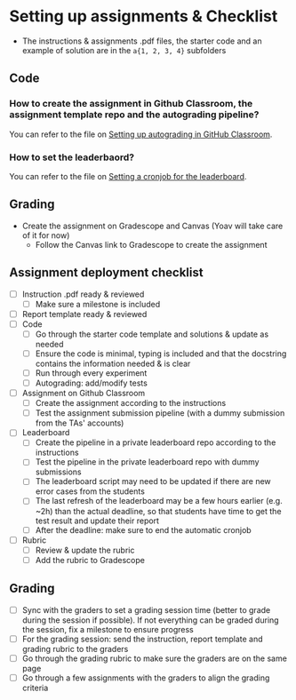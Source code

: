 # Setting up assignments & Checklist

- The instructions & assignments .pdf files, the starter code and an example of solution are in the `a{1, 2, 3, 4}` subfolders

## Code

### How to create the assignment in Github Classroom, the assignment template repo and the autograding pipeline?

You can refer to the file on [Setting up autograding in GitHub Classroom](https://github.com/lil-lab/cs5740-assignments/blob/master/scripts/github_autograding.md).

### How to set the leaderbaord?

You can refer to the file on [Setting a cronjob for the leaderboard](https://github.com/lil-lab/cs5740-assignments/blob/master/leaderboard/how_to_automatize_leaderboard_updates.md).

## Grading

- Create the assignment on Gradescope and Canvas (Yoav will take care of it for now)
    - Follow the Canvas link to Gradescope to create the assignment

## Assignment deployment checklist

- [ ] Instruction .pdf ready & reviewed
  - [ ] Make sure a milestone is included
- [ ] Report template ready & reviewed
- [ ] Code
  - [ ] Go through the starter code template and solutions & update as needed
  - [ ] Ensure the code is minimal, typing is included and that the docstring contains the information needed & is clear
  - [ ] Run through every experiment
  - [ ] Autograding: add/modify tests
- [ ] Assignment on Github Classroom
  - [ ] Create the assignment according to the instructions
  - [ ] Test the assignment submission pipeline (with a dummy submission from the TAs' accounts)
- [ ] Leaderboard
  - [ ] Create the pipeline in a private leaderboard repo according to the instructions
  - [ ] Test the pipeline in the private leaderboard repo with dummy submissions
  - [ ] The leaderboard script may need to be updated if there are new error cases from the students
  - [ ] The last refresh of the leaderboard may be a few hours earlier (e.g. ~2h) than the actual deadline, so that students have time to get the test result and update their report
  - [ ] After the deadline: make sure to end the automatic cronjob
- [ ] Rubric
  - [ ] Review & update the rubric
  - [ ] Add the rubric to Gradescope

## Grading

- [ ] Sync with the graders to set a grading session time (better to grade during the session if possible). If not everything can be graded during the session, fix a milestone to ensure progress
- [ ] For the grading session: send the instruction, report template and grading rubric to the graders
- [ ] Go through the grading rubric to make sure the graders are on the same page
- [ ] Go through a few assignments with the graders to align the grading criteria

